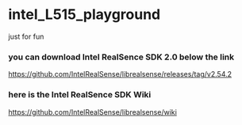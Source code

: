 # intel_L515_playground

just for fun

### you can download Intel RealSence SDK 2.0 below the link

https://github.com/IntelRealSense/librealsense/releases/tag/v2.54.2

### here is the Intel RealSence SDK Wiki

https://github.com/IntelRealSense/librealsense/wiki
